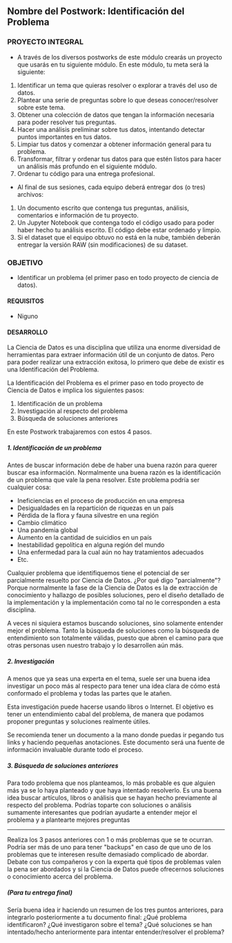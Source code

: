  ## Nombre del Postwork: Identificación del Problema
 
### PROYECTO INTEGRAL
- A través de los diversos postworks de este módulo crearás un proyecto que usarás en tu siguiente módulo. En este módulo, tu meta será la siguiente:
1. Identificar un tema que quieras resolver o explorar a través del uso de datos.
2. Plantear una serie de preguntas sobre lo que deseas conocer/resolver sobre este tema.
3. Obtener una colección de datos que tengan la información necesaria para poder resolver tus preguntas.
4. Hacer una análisis preliminar sobre tus datos, intentando detectar puntos importantes en tus datos.
5. Limpiar tus datos y comenzar a obtener información general para tu problema.
6. Transformar, filtrar y ordenar tus datos para que estén listos para hacer un análisis más profundo en el siguiente módulo.
7. Ordenar tu código para una entrega profesional.

- Al final de sus sesiones, cada equipo deberá entregar dos (o tres) archivos:
1. Un documento escrito que contenga tus preguntas, análisis, comentarios e información de tu proyecto.
2. Un Jupyter Notebook que contenga todo el código usado para poder haber hecho tu análisis escrito. El código debe estar ordenado y limpio.
3. Si el dataset que el equipo obtuvo no está en la nube, también deberán entregar la versión RAW (sin modificaciones) de su dataset.

### OBJETIVO 

- Identificar un problema (el primer paso en todo proyecto de ciencia de datos).

#### REQUISITOS 

- Niguno

#### DESARROLLO

La Ciencia de Datos es una disciplina que utiliza una enorme diversidad de herramientas para extraer información útil de un conjunto de datos. Pero para poder realizar una extracción exitosa, lo primero que debe de existir es una Identificación del Problema.

La Identificación del Problema es el primer paso en todo proyecto de Ciencia de Datos e implica los siguientes pasos:

1. Identificación de un problema
2. Investigación al respecto del problema
3. Búsqueda de soluciones anteriores

En este Postwork trabajaremos con estos 4 pasos.

##### 1. Identificación de un problema

Antes de buscar información debe de haber una buena razón para querer buscar esa información. Normalmente una buena razón es la identificación de un problema que vale la pena resolver. Este problema podría ser cualquier cosa:

- Ineficiencias en el proceso de producción en una empresa
- Desigualdades en la repartición de riquezas en un país
- Pérdida de la flora y fauna silvestre en una región
- Cambio climático
- Una pandemia global
- Aumento en la cantidad de suicidios en un país
- Inestabilidad gepolítica en alguna región del mundo
- Una enfermedad para la cual aún no hay tratamientos adecuados
- Etc.

Cualquier problema que identifiquemos tiene el potencial de ser parcialmente resuelto por Ciencia de Datos. ¿Por qué digo "parcialmente"? Porque normalmente la fase de la Ciencia de Datos es la de extracción de conocimiento y hallazgo de posibles soluciones, pero el diseño detallado de la implementación y la implementación como tal no le corresponden a esta disciplina.

A veces ni siquiera estamos buscando soluciones, sino solamente entender mejor el problema. Tanto la búsqueda de soluciones como la búsqueda de entendimiento son totalmente válidas, puesto que abren el camino para que otras personas usen nuestro trabajo y lo desarrollen aún más.

##### 2. Investigación

A menos que ya seas una experta en el tema, suele ser una buena idea investigar un poco más al respecto para tener una idea clara de cómo está conformado el problema y todas las partes que le atañen.

Esta investigación puede hacerse usando libros o Internet. El objetivo es tener un entendimiento cabal del problema, de manera que podamos proponer preguntas y soluciones realmente útiles.

Se recomienda tener un documento a la mano donde puedas ir pegando tus links y haciendo pequeñas anotaciones. Este documento será una fuente de información invaluable durante todo el proceso.

##### 3. Búsqueda de soluciones anteriores

Para todo problema que nos planteamos, lo más probable es que alguien más ya se lo haya planteado y que haya intentado resolverlo. Es una buena idea buscar artículos, libros o análisis que se hayan hecho previamente al respecto del problema. Podrías toparte con soluciones o análisis sumamente interesantes que podrían ayudarte a entender mejor el problema y a plantearte mejores preguntas

---

Realiza los 3 pasos anteriores con 1 o más problemas que se te ocurran. Podría ser más de uno para tener "backups" en caso de que uno de los problemas que te interesen resulte demasiado complicado de abordar. Debate con tus compañeros y con la experta qué tipos de problemas valen la pena ser abordados y si la Ciencia de Datos puede ofrecernos soluciones o conocimiento acerca del problema.

##### (Para tu entrega final)

Sería buena idea ir haciendo un resumen de los tres puntos anteriores, para integrarlo posteriormente a tu documento final: ¿Qué problema identificaron? ¿Qué investigaron sobre el tema? ¿Qué soluciones se han intentado/hecho anteriormente para intentar entender/resolver el problema?
